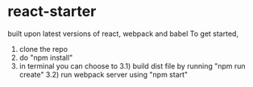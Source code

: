 # react-starter
built upon latest versions of react, webpack and babel
To get started, 
1) clone the repo
2) do "npm install"
3) in terminal you can choose to
  3.1) build dist file by running "npm run create"
  3.2) run webpack server using "npm start"
